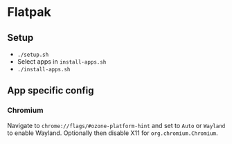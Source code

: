 # Flatpak

## Setup

- `./setup.sh`
- Select apps in `install-apps.sh`
- `./install-apps.sh`

## App specific config

### Chromium

Navigate to `chrome://flags/#ozone-platform-hint` and set to `Auto` or `Wayland` to enable Wayland.
Optionally then disable X11 for `org.chromium.Chromium`.
